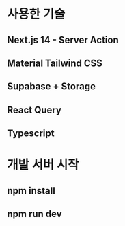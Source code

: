 # 사용한 기술

## Next.js 14 - Server Action

## Material Tailwind CSS

## Supabase + Storage

## React Query

## Typescript

# 개발 서버 시작

## npm install

## npm run dev
